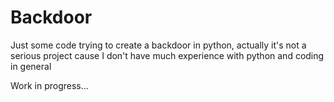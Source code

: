 # Backdoor
Just some code trying to create a backdoor in python, actually it's not a serious project cause I don't have
much experience with python and coding in general

Work in progress...
